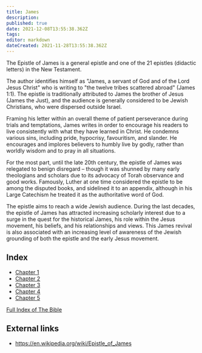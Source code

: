 ```yaml
---
title: James
description: 
published: true
date: 2021-12-08T13:55:38.362Z
tags: 
editor: markdown
dateCreated: 2021-11-28T13:55:38.362Z
---
```


The Epistle of James is a general epistle and one of the 21 epistles (didactic letters) in the New Testament.

The author identifies himself as "James, a servant of God and of the Lord Jesus Christ" who is writing to "the twelve tribes scattered abroad" (James 1:1). The epistle is traditionally attributed to James the brother of Jesus (James the Just), and the audience is generally considered to be Jewish Christians, who were dispersed outside Israel.

Framing his letter within an overall theme of patient perseverance during trials and temptations, James writes in order to encourage his readers to live consistently with what they have learned in Christ. He condemns various sins, including pride, hypocrisy, favouritism, and slander. He encourages and implores believers to humbly live by godly, rather than worldly wisdom and to pray in all situations.

For the most part, until the late 20th century, the epistle of James was relegated to benign disregard – though it was shunned by many early theologians and scholars due to its advocacy of Torah observance and good works. Famously, Luther at one time considered the epistle to be among the disputed books, and sidelined it to an appendix, although in his Large Catechism he treated it as the authoritative word of God.

The epistle aims to reach a wide Jewish audience. During the last decades, the epistle of James has attracted increasing scholarly interest due to a surge in the quest for the historical James, his role within the Jesus movement, his beliefs, and his relationships and views. This James revival is also associated with an increasing level of awareness of the Jewish grounding of both the epistle and the early Jesus movement.

## Index

- [Chapter 1](/Bible/James/1)
- [Chapter 2](/Bible/James/2)
- [Chapter 3](/Bible/James/3)
- [Chapter 4](/Bible/James/4)
- [Chapter 5](/Bible/James/5)



[Full Index of The Bible](/en/index/bible)


## External links

- https://en.wikipedia.org/wiki/Epistle_of_James